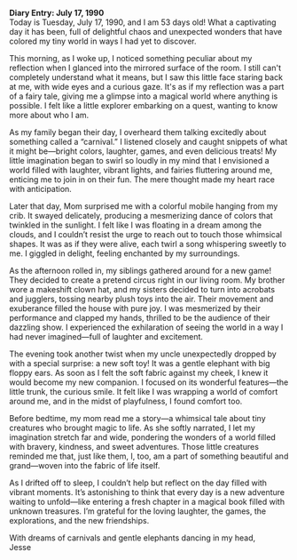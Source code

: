 
**Diary Entry: July 17, 1990**  
Today is Tuesday, July 17, 1990, and I am 53 days old! What a captivating day it has been, full of delightful chaos and unexpected wonders that have colored my tiny world in ways I had yet to discover. 

This morning, as I woke up, I noticed something peculiar about my reflection when I glanced into the mirrored surface of the room. I still can't completely understand what it means, but I saw this little face staring back at me, with wide eyes and a curious gaze. It's as if my reflection was a part of a fairy tale, giving me a glimpse into a magical world where anything is possible. I felt like a little explorer embarking on a quest, wanting to know more about who I am.

As my family began their day, I overheard them talking excitedly about something called a “carnival.” I listened closely and caught snippets of what it might be—bright colors, laughter, games, and even delicious treats! My little imagination began to swirl so loudly in my mind that I envisioned a world filled with laughter, vibrant lights, and fairies fluttering around me, enticing me to join in on their fun. The mere thought made my heart race with anticipation.

Later that day, Mom surprised me with a colorful mobile hanging from my crib. It swayed delicately, producing a mesmerizing dance of colors that twinkled in the sunlight. I felt like I was floating in a dream among the clouds, and I couldn’t resist the urge to reach out to touch those whimsical shapes. It was as if they were alive, each twirl a song whispering sweetly to me. I giggled in delight, feeling enchanted by my surroundings.

As the afternoon rolled in, my siblings gathered around for a new game! They decided to create a pretend circus right in our living room. My brother wore a makeshift clown hat, and my sisters decided to turn into acrobats and jugglers, tossing nearby plush toys into the air. Their movement and exuberance filled the house with pure joy. I was mesmerized by their performance and clapped my hands, thrilled to be the audience of their dazzling show. I experienced the exhilaration of seeing the world in a way I had never imagined—full of laughter and excitement.

The evening took another twist when my uncle unexpectedly dropped by with a special surprise: a new soft toy! It was a gentle elephant with big floppy ears. As soon as I felt the soft fabric against my cheek, I knew it would become my new companion. I focused on its wonderful features—the little trunk, the curious smile. It felt like I was wrapping a world of comfort around me, and in the midst of playfulness, I found comfort too.

Before bedtime, my mom read me a story—a whimsical tale about tiny creatures who brought magic to life. As she softly narrated, I let my imagination stretch far and wide, pondering the wonders of a world filled with bravery, kindness, and sweet adventures. Those little creatures reminded me that, just like them, I, too, am a part of something beautiful and grand—woven into the fabric of life itself.

As I drifted off to sleep, I couldn’t help but reflect on the day filled with vibrant moments. It’s astonishing to think that every day is a new adventure waiting to unfold—like entering a fresh chapter in a magical book filled with unknown treasures. I’m grateful for the loving laughter, the games, the explorations, and the new friendships.

With dreams of carnivals and gentle elephants dancing in my head,  
Jesse
